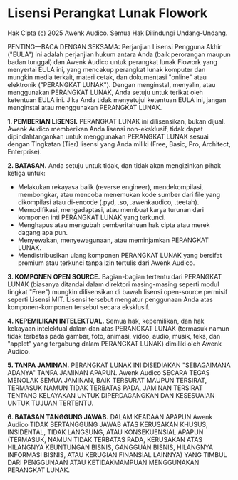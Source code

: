 # Lisensi Perangkat Lunak Flowork

Hak Cipta (c) 2025 Awenk Audico. Semua Hak Dilindungi Undang-Undang.

PENTING—BACA DENGAN SEKSAMA: Perjanjian Lisensi Pengguna Akhir ("EULA") ini adalah perjanjian hukum antara Anda (baik perorangan maupun badan tunggal) dan Awenk Audico untuk perangkat lunak Flowork yang menyertai EULA ini, yang mencakup perangkat lunak komputer dan mungkin media terkait, materi cetak, dan dokumentasi "online" atau elektronik ("PERANGKAT LUNAK"). Dengan menginstal, menyalin, atau menggunakan PERANGKAT LUNAK, Anda setuju untuk terikat oleh ketentuan EULA ini. Jika Anda tidak menyetujui ketentuan EULA ini, jangan menginstal atau menggunakan PERANGKAT LUNAK.

**1. PEMBERIAN LISENSI.**
PERANGKAT LUNAK ini dilisensikan, bukan dijual. Awenk Audico memberikan Anda lisensi non-eksklusif, tidak dapat dipindahtangankan untuk menggunakan PERANGKAT LUNAK sesuai dengan Tingkatan (Tier) lisensi yang Anda miliki (Free, Basic, Pro, Architect, Enterprise).

**2. BATASAN.**
Anda setuju untuk tidak, dan tidak akan mengizinkan pihak ketiga untuk:
* Melakukan rekayasa balik (reverse engineer), mendekompilasi, membongkar, atau mencoba menemukan kode sumber dari file yang dikompilasi atau di-encode (.pyd, .so, .awenkaudico, .teetah).
* Memodifikasi, mengadaptasi, atau membuat karya turunan dari komponen inti PERANGKAT LUNAK yang terkunci.
* Menghapus atau mengubah pemberitahuan hak cipta atau merek dagang apa pun.
* Menyewakan, menyewagunaan, atau meminjamkan PERANGKAT LUNAK.
* Mendistribusikan ulang komponen PERANGKAT LUNAK yang bersifat premium atau terkunci tanpa izin tertulis dari Awenk Audico.

**3. KOMPONEN OPEN SOURCE.**
Bagian-bagian tertentu dari PERANGKAT LUNAK (biasanya ditandai dalam direktori masing-masing seperti modul tingkat "Free") mungkin dilisensikan di bawah lisensi open-source permisif seperti Lisensi MIT. Lisensi tersebut mengatur penggunaan Anda atas komponen-komponen tersebut secara eksklusif.

**4. KEPEMILIKAN INTELEKTUAL.**
Semua hak, kepemilikan, dan hak kekayaan intelektual dalam dan atas PERANGKAT LUNAK (termasuk namun tidak terbatas pada gambar, foto, animasi, video, audio, musik, teks, dan "applet" yang tergabung dalam PERANGKAT LUNAK) dimiliki oleh Awenk Audico.

**5. TANPA JAMINAN.**
PERANGKAT LUNAK INI DISEDIAKAN "SEBAGAIMANA ADANYA" TANPA JAMINAN APAPUN. Awenk Audico SECARA TEGAS MENOLAK SEMUA JAMINAN, BAIK TERSURAT MAUPUN TERSIRAT, TERMASUK NAMUN TIDAK TERBATAS PADA, JAMINAN TERSIRAT TENTANG KELAYAKAN UNTUK DIPERDAGANGKAN DAN KESESUAIAN UNTUK TUJUAN TERTENTU.

**6. BATASAN TANGGUNG JAWAB.**
DALAM KEADAAN APAPUN Awenk Audico TIDAK BERTANGGUNG JAWAB ATAS KERUSAKAN KHUSUS, INSIDENTAL, TIDAK LANGSUNG, ATAU KONSEKUENSIAL APAPUN (TERMASUK, NAMUN TIDAK TERBATAS PADA, KERUSAKAN ATAS HILANGNYA KEUNTUNGAN BISNIS, GANGGUAN BISNIS, HILANGNYA INFORMASI BISNIS, ATAU KERUGIAN FINANSIAL LAINNYA) YANG TIMBUL DARI PENGGUNAAN ATAU KETIDAKMAMPUAN MENGGUNAKAN PERANGKAT LUNAK.